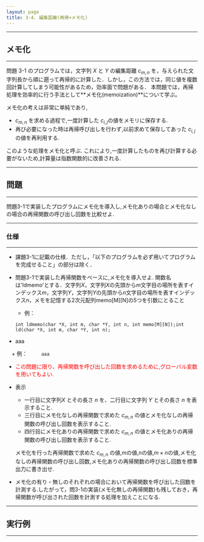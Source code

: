 ```yaml
---
layout: page
title: 3-4. 編集距離(再帰+メモ化)
---
```



---
## メモ化
---
問題 3-1 のプログラムでは，文字列 $X$ と $Y$ の編集距離 $c_{m,n}$ を，与えられた文字列長から順に遡って再帰的に計算した．しかし，この方法では，同じ値を複数回計算してしまう可能性があるため，効率面で問題がある．
本問題では，再帰処理を効率的に行う手法として**メモ化(memoization)**について学ぶ。

メモ化の考えは非常に単純であり,

  + $c_{m,n}$ を求める過程で,一度計算した $c_{i,j}$の値をメモリに保存する.
  + 再び必要になった時は再帰呼び出しを行わず,以前求めて保存してあった $c_{i,j}$ の値を再利用する.
  
このような処理をメモ化と呼ぶ.
これにより,一度計算したものを再び計算する必要がないため,計算量は指数関数的に改善される.



---
## 問題
---


問題3-1で実装したプログラムにメモ化を導入し,メモ化ありの場合とメモ化なしの場合の再帰関数の呼び出し回数を比較せよ.



---
### 仕様
---
+ 課題3-1に記載の仕様．ただし，「以下のプログラムを必ず用いてプログラムを完成せること」の部分は除く．

+ 問題3-1で実装した再帰関数をベースに,メモ化を導入せよ. 関数名は'ldmemo'とする．文字列$X$，文字列$X$の先頭から$m$文字目の場所を表すインデックス$m$，文字列$Y$，文字列$Y$の先頭から$n$文字目の場所を表すインデックス$n$，メモを記憶する2次元配列memo[M][N]の5つを引数にとること
  + 例：
  ```
  int ldmemo(char *X, int m, char *Y, int n, int memo[M][N]);int ld(char *X, int m, char *Y, int n);
  ```

+ aaa

　+ 例：
　```
　aaa
　```


+ <font color="red">この問題に限り、再帰関数を呼び出した回数を求めるために,グローバル変数を用いてもよい.</font>

+ 表示
  + 一行目に文字列$X$ とその長さ $n$ を、二行目に文字列 $Y$ とその長さ $n$ を表示すること.
  + 三行目にメモ化なしの再帰関数で求めた $c_{m,n}$ の値とメモ化なしの再帰関数の呼び出し回数を表示すること.
  + 四行目にメモ化ありの再帰関数で求めた $c_{m,n}$ の値とメモ化ありの再帰関数の呼び出し回数を表示すること.
  
  
  メモ化を行った再帰関数で求めた $c_{m,n}$ の値,$m$の値,$n$の値,$m\times n$の値,メモ化なしの再帰関数の呼び出し回数,メモ化ありの再帰関数の呼び出し回数を標準出力に書き出せ.

+ メモ化の有り・無しのそれぞれの場合において再帰関数を呼び出した回数を計測する.したがって，問3-1の実装(メモ化無しの再帰関数)も残しておき，再帰関数が呼び出された回数を計測する処理を加えことになる.


---
## 実行例
---
